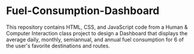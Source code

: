 # Fuel-Consumption-Dashboard
This repository contains HTML, CSS, and JavaScript code from a Human & Computer Interaction class project to design a Dashboard that displays the average daily, monthly, semiannual, and annual fuel consumption for 6 of the user's favorite destinations and routes.
